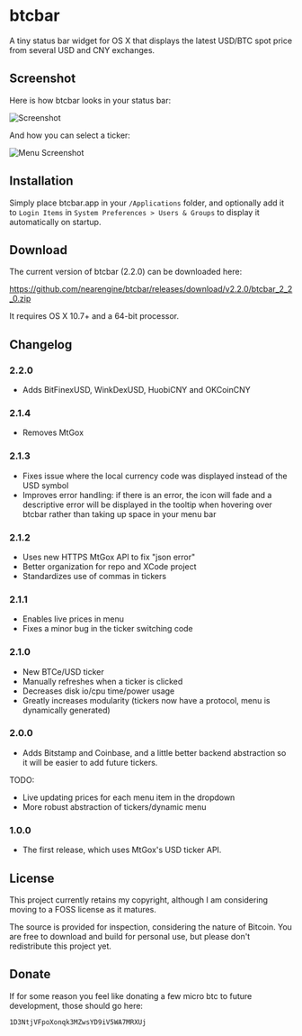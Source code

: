 btcbar
======

A tiny status bar widget for OS X that displays the latest USD/BTC spot price from several USD and CNY exchanges.

## Screenshot

Here is how btcbar looks in your status bar:

![Screenshot](https://raw.github.com/nearengine/btcbar/master/Resources/screenshot.png)

And how you can select a ticker:

![Menu Screenshot](https://raw.github.com/nearengine/btcbar/master/Resources/screenshot2.png)

## Installation

Simply place btcbar.app in your `/Applications` folder, and optionally add it to `Login Items` in `System Preferences > Users & Groups` to display it automatically on startup.

## Download

The current version of btcbar (2.2.0) can be downloaded here:

https://github.com/nearengine/btcbar/releases/download/v2.2.0/btcbar_2_2_0.zip

It requires OS X 10.7+ and a 64-bit processor.

## Changelog

### 2.2.0

* Adds BitFinexUSD, WinkDexUSD, HuobiCNY and OKCoinCNY

### 2.1.4

* Removes MtGox

### 2.1.3

* Fixes issue where the local currency code was displayed instead of the USD symbol
* Improves error handling: if there is an error, the icon will fade and a descriptive error will be displayed in the tooltip when hovering over btcbar rather than taking up space in your menu bar

### 2.1.2

* Uses new HTTPS MtGox API to fix "json error"
* Better organization for repo and XCode project
* Standardizes use of commas in tickers

### 2.1.1

* Enables live prices in menu
* Fixes a minor bug in the ticker switching code

### 2.1.0

* New BTCe/USD ticker
* Manually refreshes when a ticker is clicked
* Decreases disk io/cpu time/power usage
* Greatly increases modularity (tickers now have a protocol, menu is dynamically generated)

### 2.0.0

* Adds Bitstamp and Coinbase, and a little better backend abstraction so it will be easier to add future tickers.

TODO:
* Live updating prices for each menu item in the dropdown
* More robust abstraction of tickers/dynamic menu

### 1.0.0

* The first release, which uses MtGox's USD ticker API.

## License

This project currently retains my copyright, although I am considering moving to a FOSS license as it matures.

The source is provided for inspection, considering the nature of Bitcoin. You are free to download and build for personal use, but please don't redistribute this project yet.

## Donate

If for some reason you feel like donating a few micro btc to future development, those should go here:

`1D3NtjVFpoXonqk3MZwsYD9iV5WA7MRXUj`
